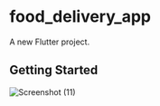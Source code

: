 # food_delivery_app

A new Flutter project.

## Getting Started

![Screenshot (11)](https://user-images.githubusercontent.com/88539220/215320684-20133142-3d40-4a74-a91f-a9fbc59c8db8.png)

